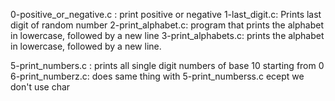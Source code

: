 0-positive_or_negative.c : print positive or negative
1-last_digit.c: Prints last digit of random number
2-print_alphabet.c: program that prints the alphabet in lowercase, followed by a new line
3-print_alphabets.c: prints the alphabet in lowercase, followed by a new line.


5-print_numbers.c : prints all single digit numbers of base 10 starting from 0
 6-print_numberz.c: does same thing with 5-print_numberss.c ecept we don't use char
